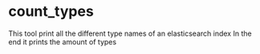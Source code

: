 # count_types
This tool print all the different type names of an elasticsearch index
In the end it prints the amount of types
